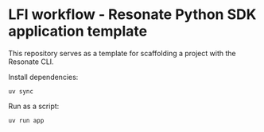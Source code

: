 # LFI workflow - Resonate Python SDK application template

This repository serves as a template for scaffolding a project with the Resonate CLI.

Install dependencies:

```shell
uv sync
```

Run as a script:

```shell
uv run app
```
